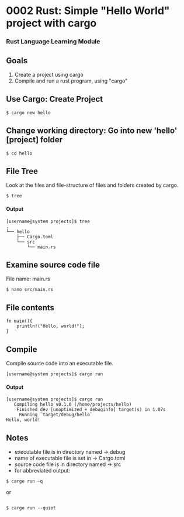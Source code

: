 # 0002 Rust: Simple "Hello World" project with cargo
### Rust Language Learning Module

## Goals
1. Create a project using cargo
2. Compile and run a rust program, using "cargo"

## Use Cargo: Create Project
```
$ cargo new hello
```

## Change working directory: Go into new 'hello' [project] folder
```
$ cd hello
```

## File Tree
Look at the files and file-structure of files and folders created by cargo.
```
$ tree
```
#### Output
```
[username@system projects]$ tree
.
└── hello
    ├── Cargo.toml
    └── src
        └── main.rs
```

## Examine source code file
File name: main.rs
```
$ nano src/main.rs 
```
## File contents
```
fn main(){
    println!("Hello, world!");
}
```

## Compile
Compile source code into an executable file.
```
[username@system projects]$ cargo run
```

#### Output
```
[username@system projects]$ cargo run
   Compiling hello v0.1.0 (/home/projects/hello)
    Finished dev [unoptimized + debuginfo] target(s) in 1.07s
     Running `target/debug/hello`
Hello, world!
```


## Notes
- executable file is in directory named -> debug
- name of executable file is set in -> Cargo.toml
- source code file is in directory named -> src
- for abbreviated output:
```
$ cargo run -q
```
or
```

$ cargo run --quiet
```

